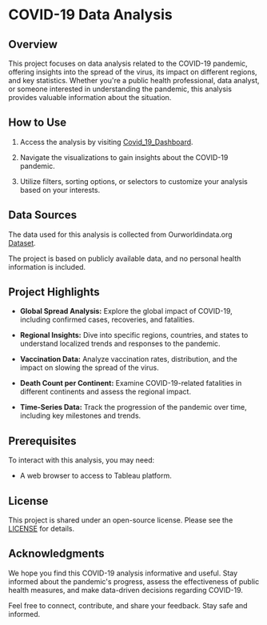 # COVID-19 Data Analysis

## Overview
This project focuses on data analysis related to the COVID-19 pandemic, offering insights into the spread of the virus, its impact on different regions, and key statistics. Whether you're a public health professional, data analyst, or someone interested in understanding the pandemic, this analysis provides valuable information about the situation.

## How to Use
1. Access the analysis by visiting [Covid_19_Dashboard](https://public.tableau.com/app/profile/pham.hoang5326/viz/Covid-19Dashboard_16969403859380/Dashboard1?publish=yes).

2. Navigate the visualizations to gain insights about the COVID-19 pandemic.

3. Utilize filters, sorting options, or selectors to customize your analysis based on your interests.

## Data Sources
The data used for this analysis is collected from Ourworldindata.org [Dataset](https://ourworldindata.org/covid-deaths).

The project is based on publicly available data, and no personal health information is included.

## Project Highlights
- **Global Spread Analysis:** Explore the global impact of COVID-19, including confirmed cases, recoveries, and fatalities.

- **Regional Insights:** Dive into specific regions, countries, and states to understand localized trends and responses to the pandemic.

- **Vaccination Data:** Analyze vaccination rates, distribution, and the impact on slowing the spread of the virus.

- **Death Count per Continent:** Examine COVID-19-related fatalities in different continents and assess the regional impact.

- **Time-Series Data:** Track the progression of the pandemic over time, including key milestones and trends.

## Prerequisites
To interact with this analysis, you may need:

- A web browser to access to Tableau platform.

## License
This project is shared under an open-source license. Please see the [LICENSE](https://ourworldindata.org/covid-deaths) for details.

## Acknowledgments

We hope you find this COVID-19 analysis informative and useful. Stay informed about the pandemic's progress, assess the effectiveness of public health measures, and make data-driven decisions regarding COVID-19.

Feel free to connect, contribute, and share your feedback. Stay safe and informed.

